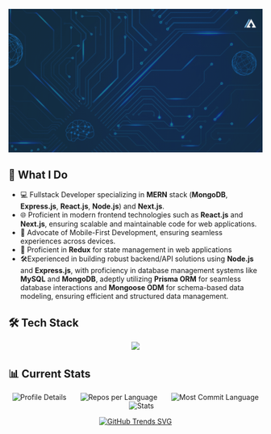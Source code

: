 ![](https://github.com/Abdullah-Al-Ovi/Abdullah-Al-Ovi/blob/main/assets/github_cover1.gif)

## 🚀 What I Do

- 💻 Fullstack Developer specializing in **MERN** stack (**MongoDB**, **Express.js**, **React.js**, **Node.js**) and **Next.js**.
- 🌐 Proficient in modern frontend technologies such as **React.js** and **Next.js**, ensuring scalable and maintainable code for web applications.
- 📱 Advocate of Mobile-First Development, ensuring seamless experiences across devices.
- 🔄 Proficient in **Redux** for state management in web applications
- 🛠️Experienced in building robust backend/API solutions using **Node.js** and **Express.js**, with proficiency in database management systems like **MySQL** and **MongoDB**, adeptly utilizing **Prisma ORM** for seamless database interactions and **Mongoose ODM** for schema-based data modeling, ensuring efficient and structured data management.

## 🛠️ Tech Stack
<p align="center">
  <a>
    <img src="https://skillicons.dev/icons?i=c,javascript,php,html,css,tailwind,react,redux,next,nodejs,express,mongodb,mysql,firebase,prisma" />
  </a>
</p>

## 📊 Current Stats
<div align="center">

![Profile Details](http://github-profile-summary-cards.vercel.app/api/cards/profile-details?username=Abdullah-Al-Ovi&theme=dark) &nbsp;&nbsp;&nbsp;&nbsp;&nbsp; ![Repos per Language](http://github-profile-summary-cards.vercel.app/api/cards/repos-per-language?username=Abdullah-Al-Ovi&theme=dark) &nbsp;&nbsp;&nbsp;&nbsp;&nbsp; ![Most Commit Language](http://github-profile-summary-cards.vercel.app/api/cards/most-commit-language?username=Abdullah-Al-Ovi&theme=dark) &nbsp;&nbsp;&nbsp;&nbsp;&nbsp; ![Stats](http://github-profile-summary-cards.vercel.app/api/cards/stats?username=Abdullah-Al-Ovi&theme=dark)

[![GitHub Trends SVG](https://api.githubtrends.io/user/svg/Abdullah-Al-Ovi/langs)](https://githubtrends.io) 
  
</div>










